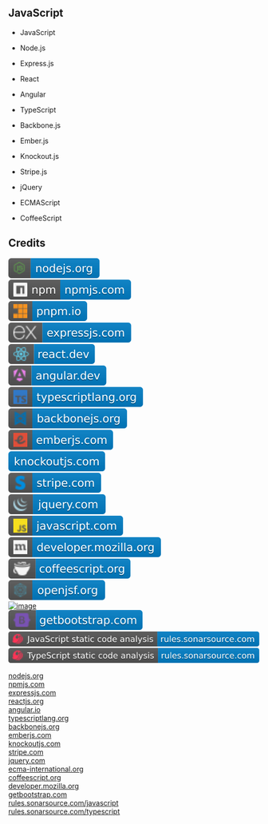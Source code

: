 JavaScript
----------

- JavaScript

- Node.js

- Express.js

- React

- Angular

- TypeScript

- Backbone.js

- Ember.js

- Knockout.js

- Stripe.js

- jQuery

- ECMAScript

- CoffeeScript

Credits
-------
[![image](
Credits/nodejs.org.svg?raw=true)](https://nodejs.org)  
[![image](
Credits/npmjs.com.svg?raw=true)](https://npmjs.com)  
[![image](
Credits/pnpm.io.svg?raw=true)](https://pnpm.io)  
[![image](
Credits/expressjs.com.svg?raw=true)](https://expressjs.com)  
[![image](
Credits/react.dev.svg?raw=true)](https://react.dev)  
[![image](
Credits/angular.dev.svg?raw=true)](https://angular.dev)  
[![image](
Credits/typescriptlang.org.svg?raw=true)](https://typescriptlang.org)  
[![image](
Credits/backbonejs.org.svg?raw=true)](https://backbonejs.org)  
[![image](
Credits/emberjs.com.svg?raw=true)](https://emberjs.com)  
[![image](
Credits/knockoutjs.com.svg?raw=true)](https://knockoutjs.com)  
[![image](
Credits/stripe.com.svg?raw=true)](https://stripe.com)  
[![image](
Credits/jquery.com.svg?raw=true)](https://jquery.com)  
[![image](
Credits/javascript.com.svg?raw=true)](https://javascript.com)  
[![image](
Credits/developer.mozilla.org.svg?raw=true)](https://developer.mozilla.org)  
[![image](
Credits/coffeescript.org.svg?raw=true)](https://coffeescript.org)    
[![image](
Credits/openjsf.org.svg?raw=true)](https://openjsf.org)    
[![image](
Credits/ecma-international.org1.svg?raw=true)](https://ecma-international.org)  
[![image](
Credits/getbootstrap.com.svg?raw=true)](https://getbootstrap.com)  
[![image](
Credits/JavaScript-static-code-analysis-rules.sonarsource.com.svg?raw=true)](https://rules.sonarsource.com/javascript)
[![image](
Credits/TypeScript-static-code-analysis-rules.sonarsource.com.svg?raw=true)](https://rules.sonarsource.com/typescript)



[nodejs.org](https://nodejs.org/)  
[npmjs.com](https://npmjs.com/)  
[expressjs.com](https://expressjs.com/)  
[reactjs.org](https://reactjs.org/)  
[angular.io](https://angular.io/)  
[typescriptlang.org](https://typescriptlang.org/)  
[backbonejs.org](https://backbonejs.org/)  
[emberjs.com](https://emberjs.com/)  
[knockoutjs.com](https://knockoutjs.com/)  
[stripe.com](https://stripe.com/)  
[jquery.com](https://jquery.com/)  
[ecma-international.org](https://ecma-international.org/)  
[coffeescript.org](https://coffeescript.org/)  
[developer.mozilla.org](https://developer.mozilla.org/)  
[getbootstrap.com](https://getbootstrap.com/)  
[rules.sonarsource.com/javascript](https://rules.sonarsource.com/javascript/)  
[rules.sonarsource.com/typescript](https://rules.sonarsource.com/typescript/)

